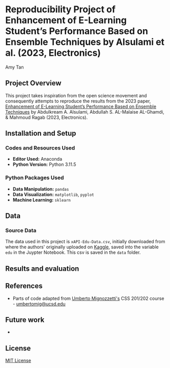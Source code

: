 # Reproducibility Project of Enhancement of E-Learning Student’s Performance Based on Ensemble Techniques by Alsulami et al. (2023, Electronics)
Amy Tan

## Project Overview

This project takes inspiration from the open science movement and consequently attempts to reproduce the results from the 2023 paper, [Enhancement of E-Learning Student’s Performance Based on Ensemble Techniques](https://www.researchgate.net/publication/369489648_Enhancement_of_E-Learning_Student's_Performance_Based_on_Ensemble_Techniques) by Abdulkream A. Alsulami, Abdullah S. AL-Malaise AL-Ghamdi, & Mahmoud Ragab (2023, Electronics). 


## Installation and Setup
### Codes and Resources Used

- **Editor Used:**  Anaconda
- **Python Version:** Python 3.11.5

### Python Packages Used

- **Data Manipulation:** `pandas`
- **Data Visualization:** `matplotlib`, `pyplot`
- **Machine Learning:** `sklearn`
  
## Data
### Source Data
The data used in this project is `xAPI-Edu-Data.csv`, initially downloaded from where the authors' originally uploaded on [Kaggle](https://www.kaggle.com/datasets/aljarah/xAPI-Edu-Data), saved into the variable `edu` in the Juypter Notebook. This csv is saved in the `data` folder.

## Results and evaluation

## References
- Parts of code adapted from [Umberto Mignozzetti's](https://umbertomig.com/) CSS 201/202 course - umbertomig@ucsd.edu
  
## Future work
- 

## License
[MIT License](https://opensource.org/license/mit/)
